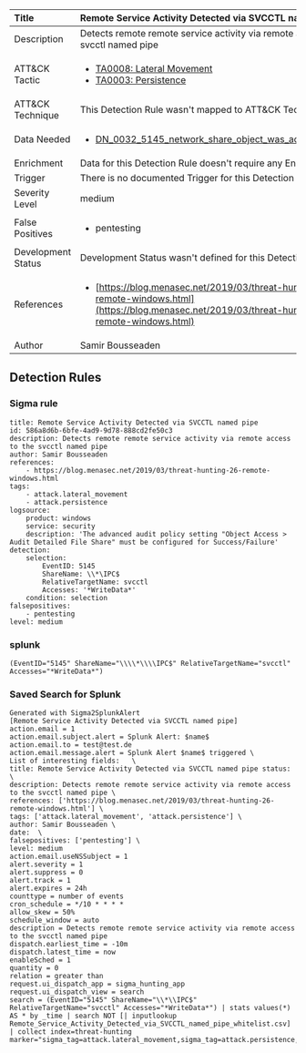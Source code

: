 | Title                | Remote Service Activity Detected via SVCCTL named pipe                                                                                                                                                 |
|:---------------------|:------------------------------------------------------------------------------------------------------------------------------------------------------------|
| Description          | Detects remote remote service activity via remote access to the svcctl named pipe                                                                                                                                           |
| ATT&amp;CK Tactic    |  <ul><li>[TA0008: Lateral Movement](https://attack.mitre.org/tactics/TA0008)</li><li>[TA0003: Persistence](https://attack.mitre.org/tactics/TA0003)</li></ul>  |
| ATT&amp;CK Technique |  This Detection Rule wasn't mapped to ATT&amp;CK Technique yet  |
| Data Needed          | <ul><li>[DN_0032_5145_network_share_object_was_accessed_detailed](../Data_Needed/DN_0032_5145_network_share_object_was_accessed_detailed.md)</li></ul>  |
| Enrichment           |  Data for this Detection Rule doesn't require any Enrichments.  |
| Trigger              |  There is no documented Trigger for this Detection Rule yet  |
| Severity Level       | medium |
| False Positives      | <ul><li>pentesting</li></ul>  |
| Development Status   |  Development Status wasn't defined for this Detection Rule yet  |
| References           | <ul><li>[https://blog.menasec.net/2019/03/threat-hunting-26-remote-windows.html](https://blog.menasec.net/2019/03/threat-hunting-26-remote-windows.html)</li></ul>  |
| Author               | Samir Bousseaden |


## Detection Rules

### Sigma rule

```
title: Remote Service Activity Detected via SVCCTL named pipe
id: 586a8d6b-6bfe-4ad9-9d78-888cd2fe50c3
description: Detects remote remote service activity via remote access to the svcctl named pipe
author: Samir Bousseaden
references:
    - https://blog.menasec.net/2019/03/threat-hunting-26-remote-windows.html
tags:
    - attack.lateral_movement
    - attack.persistence
logsource:
    product: windows
    service: security
    description: 'The advanced audit policy setting "Object Access > Audit Detailed File Share" must be configured for Success/Failure'
detection:
    selection:
        EventID: 5145
        ShareName: \\*\IPC$
        RelativeTargetName: svcctl
        Accesses: '*WriteData*'
    condition: selection
falsepositives: 
    - pentesting
level: medium

```





### splunk
    
```
(EventID="5145" ShareName="\\\\*\\\\IPC$" RelativeTargetName="svcctl" Accesses="*WriteData*")
```






### Saved Search for Splunk

```
Generated with Sigma2SplunkAlert
[Remote Service Activity Detected via SVCCTL named pipe]
action.email = 1
action.email.subject.alert = Splunk Alert: $name$
action.email.to = test@test.de
action.email.message.alert = Splunk Alert $name$ triggered \
List of interesting fields:   \
title: Remote Service Activity Detected via SVCCTL named pipe status:  \
description: Detects remote remote service activity via remote access to the svcctl named pipe \
references: ['https://blog.menasec.net/2019/03/threat-hunting-26-remote-windows.html'] \
tags: ['attack.lateral_movement', 'attack.persistence'] \
author: Samir Bousseaden \
date:  \
falsepositives: ['pentesting'] \
level: medium
action.email.useNSSubject = 1
alert.severity = 1
alert.suppress = 0
alert.track = 1
alert.expires = 24h
counttype = number of events
cron_schedule = */10 * * * *
allow_skew = 50%
schedule_window = auto
description = Detects remote remote service activity via remote access to the svcctl named pipe
dispatch.earliest_time = -10m
dispatch.latest_time = now
enableSched = 1
quantity = 0
relation = greater than
request.ui_dispatch_app = sigma_hunting_app
request.ui_dispatch_view = search
search = (EventID="5145" ShareName="\\*\\IPC$" RelativeTargetName="svcctl" Accesses="*WriteData*") | stats values(*) AS * by _time | search NOT [| inputlookup Remote_Service_Activity_Detected_via_SVCCTL_named_pipe_whitelist.csv] | collect index=threat-hunting marker="sigma_tag=attack.lateral_movement,sigma_tag=attack.persistence,level=medium"
```
